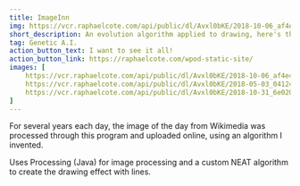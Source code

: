 ```yaml
---
title: ImageInn
img: https://vcr.raphaelcote.com/api/public/dl/Avxl0bKE/2018-10-06_af4e4/00178.png
short_description: An evolution algorithm applied to drawing, here's the result!
tag: Genetic A.I.
action_button_text: I want to see it all!
action_button_link: https://raphaelcote.com/wpod-static-site/
images: [
    https://vcr.raphaelcote.com/api/public/dl/Avxl0bKE/2018-10-06_af4e4/00178.png,
    https://vcr.raphaelcote.com/api/public/dl/Avxl0bKE/2018-05-03_04124/00179.png,
    https://vcr.raphaelcote.com/api/public/dl/Avxl0bKE/2018-10-31_6e020/00184.png,
]
---
```


For several years each day, the image of the day from Wikimedia was processed through this program and uploaded online, using an algorithm I invented.

Uses Processing (Java) for image processing and a custom NEAT algorithm to create the drawing effect with lines.